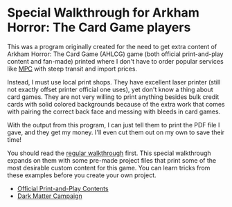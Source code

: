 # Special Walkthrough for Arkham Horror: The Card Game players

This was a program originally created for the need to get extra content of Arkham Horror: The Card Game (AHLCG) game (both official print-and-play content and fan-made) printed where I don't have to order popular services like [MPC](https://www.makeplayingcards.com) with steep transit and import prices.

Instead, I must use local print shops. They have excellent laser printer (still not exactly offset printer official one uses), yet don't know a thing about card games. They are not very willing to print anything besides bulk credit cards with solid colored backgrounds because of the extra work that comes with pairing the correct back face and messing with bleeds in card games.

With the output from this program, I can just tell them to print the PDF file I gave, and they get my money. I'll even cut them out on my own to save their time!

You should read the [regular walkthrough](../walkthrough.md) first. This special walkthrough expands on them with some pre-made project files that print some of the most desirable custom content for this game. You can learn tricks from these examples before you create your own project.

- [Official Print-and-Play Contents](ffg.md)
- [Dark Matter Campaign](dark-matter.md)
